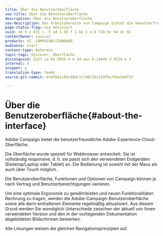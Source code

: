 ```yaml
---
title: Über die Benutzeroberfläche
seo-title: Über die Benutzeroberfläche
description: Über die Benutzeroberfläche
seo-description: Der Arbeitsbereich von Campaign bietet die benutzerfreundliche Adobe-Experience-Cloud-Oberfläche.
page-status-flag: nie aktiviert
uuid: ed 9 e 631 c -5 ad 1-49 f 1-be 1 e-b 710 bc 64 dc 91
contentOwner: sauviat
products: SG_ CAMPAIGN/STANDARD
audience: start
content-type: Referenz
topic-tags: discover, Oberfläche
discoiquuid: 5227 ca 05-3856-4 e 54-aec 6-14444 d 6534 e 3
internal: n
snippet: y
translation-type: tm+mt
source-git-commit: b7df681c05c48dc1fc9873b1339fbc756e5e0f5f

---
```



# Über die Benutzeroberfläche{#about-the-interface}

Adobe Campaign bietet die benutzerfreundliche Adobe-Experience-Cloud-Oberfläche.

Die Oberfläche wurde speziell für Webbrowser entwickelt. Sie ist vollständig responsive, d. h. sie passt sich den verwendeten Endgeräten (Desktop/Laptop oder Tablet) an. Die Bedienung ist sowohl mit der Maus als auch über Touch möglich.

Die Benutzeroberfläche, Funktionen und Optionen von Campaign können je nach Vertrag und Benutzerberechtigungen variieren.

Um eine optimale Ergonomie zu gewährleisten und neuen Funktionalitäten Rechnung zu tragen, werden die Adobe-Campaign-Benutzeroberfläche sowie alle darin enthaltenen Elemente regelmäßig aktualisiert. Aus diesem Grund werden Sie womöglich Unterschiede zwischen der aktuell von Ihnen verwendeten Version und den in der vorliegenden Dokumentation abgebildeten Bildschirmen bemerken.

Alle Lösungen weisen die gleichen Navigationsprinzipien auf.
